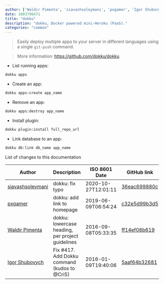 ```yaml
---
author: ['Waldir Pimenta', 'siavashsoleymani', 'pxgamer', 'Igor Shubovych']
date: 1603796471
title: "dokku"
description: "dokku, Docker powered mini-Heroku (PaaS)."
categories: "common"
---
```

> Easily deploy multiple apps to your server in different languages using a single `git-push` command.

> More information: <https://github.com/dokku/dokku>.

- List running apps:

```bash
dokku apps
```

- Create an app:

```bash
dokku apps:create app_name
```

- Remove an app:

```bash
dokku apps:destroy app_name
```

- Install plugin:

```bash
dokku plugin:install full_repo_url
```

- Link database to an app:

```bash
dokku db:link db_name app_name
```
List of changes to this documentation


Author | Description | ISO 8601 Date | GitHub link
------|-----|-----|-----
[siavashsoleymani](mailto:siavash.solimanii@yahoo.com) | dokku: fix typo | 2020-10-27T12:01:11 | [36eac699880c](https://github.com/tldr-pages/tldr/commit/36eac699880cf39ae2e9905b1992a420aefd9a67)
[pxgamer](mailto:owzie123@gmail.com) | dokku: add link to homepage | 2019-06-09T06:54:24 | [c32e5d99b3d5](https://github.com/tldr-pages/tldr/commit/c32e5d99b3d51c97496e2d050df8520d245077f5)
[Waldir Pimenta](mailto:waldyrious@gmail.com) | dokku: lowercase heading, per project guidelines | 2016-09-08T05:33:35 | [ff14ef08b619](https://github.com/tldr-pages/tldr/commit/ff14ef08b619978edc68efafde1e0bf00ab4f99b)
[Igor Shubovych](mailto:igor.shubovych@gmail.com) | Fix #417. Add Dokku command (kudos to @Cri5) | 2016-01-09T19:40:06 | [5aaf64b32681](https://github.com/tldr-pages/tldr/commit/5aaf64b3268105cfca24f82919bb49d18fe5acad)

